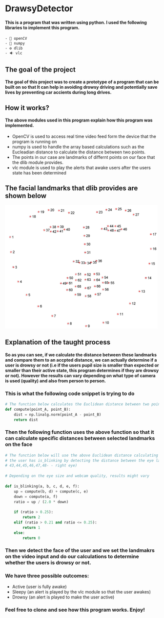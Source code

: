 # DrawsyDetector
#### This is a program that was written using python. I used the following libraries to implement this program.
    - 💠 openCV
    - 🧊 numpy
    - ⚙️ dlib
    - 🔉 vlc
    
## The goal of the project
#### The goal of this project was to create a prototype of a program that can be built on so that It can help in avoiding drowsy driving and potentially save lives by preventing car accients during long drives.


## How it works?
#### The above modules used in this program explain how this program was implemented. 
- OpenCV is used to access real time video feed form the device that the program is running on 
- numpy is used to handle the array based calculations such as the Eucleadian distance to calculate the distance between two points. 
- The points in our case are landmarks of differnt points on our face that the dlib module provides.
- vlc module is used to play the alerts that awake users after the users state has been determined

## The facial landmarks that dlib provides are shown below
<img src =https://github.com/Nlege001/DrawsyDetector/blob/master/facial_landmarks_68markup.jpg width = 500>

## Explanation of the taught process
#### So as you can see, if we calculate the distance between these landmarks and compare them to an accpted distance, we can actually determine if a user is drowsy or not (i.e if the users pupil size is smaller than expected or smaller than their active state, this program determines if they are drowsy or not). However the results can vary depending on what type of camera is used (quality) and also from person to person.

### This is what the following code snippet is trying to do
```python
# The function below calculates the Euclidean distance between two points and returns that distance
def compute(point_A, point_B):
    dist = np.linalg.norm(point_A - point_B)
    return dist
```

### Then the following function uses the above function so that it can calculate specific distances between selected landmarks on the face
```python
# The function below will use the above Euclidean distance calculating function to roughly estimate whether
# the user has is_blinking by detecting the distance between the eye landmarks (37,38,39,40,41,42- left eye and
# 43,44,45,46,47,48- - right eye)

# Depending on the eye size and webcam quality, results might vary

def is_blinking(a, b, c, d, e, f):
    up = compute(b, d) + compute(c, e)
    down = compute(a, f)
    ratio = up / (2.0 * down)

    if (ratio > 0.25):
        return 2
    elif (ratio > 0.21 and ratio <= 0.25):
        return 1
    else:
        return 0
```

### Then we detect the face of the user and we set the landmakrs on the video input and do our calculations to determine whether the users is drowsy or not.
### We have three possible outcomes:
- Active (user is fully awake)
- Sleepy (an alert is played by the vlc module so that the user awakes)
- Drowsy (an alert is played to make the user active)
    
    
### Feel free to clone and see how this program works. Enjoy!

    
    

      
